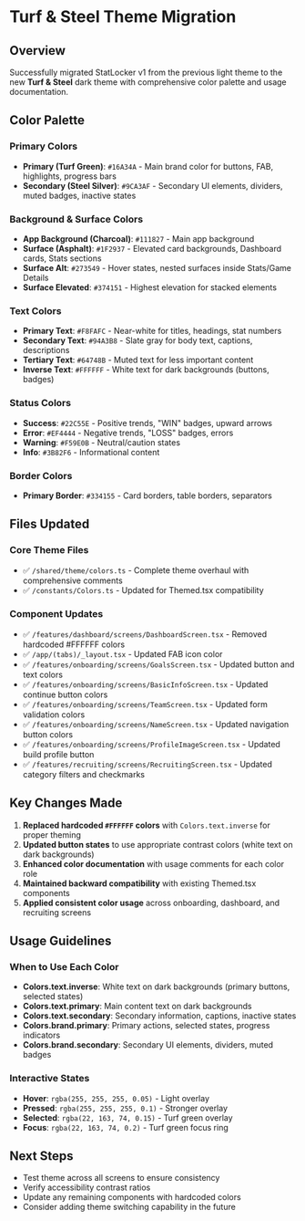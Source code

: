 # Turf & Steel Theme Migration

## Overview
Successfully migrated StatLocker v1 from the previous light theme to the new **Turf & Steel** dark theme with comprehensive color palette and usage documentation.

## Color Palette

### Primary Colors
- **Primary (Turf Green)**: `#16A34A` - Main brand color for buttons, FAB, highlights, progress bars
- **Secondary (Steel Silver)**: `#9CA3AF` - Secondary UI elements, dividers, muted badges, inactive states

### Background & Surface Colors
- **App Background (Charcoal)**: `#111827` - Main app background
- **Surface (Asphalt)**: `#1F2937` - Elevated card backgrounds, Dashboard cards, Stats sections
- **Surface Alt**: `#273549` - Hover states, nested surfaces inside Stats/Game Details
- **Surface Elevated**: `#374151` - Highest elevation for stacked elements

### Text Colors
- **Primary Text**: `#F8FAFC` - Near-white for titles, headings, stat numbers
- **Secondary Text**: `#94A3B8` - Slate gray for body text, captions, descriptions
- **Tertiary Text**: `#64748B` - Muted text for less important content
- **Inverse Text**: `#FFFFFF` - White text for dark backgrounds (buttons, badges)

### Status Colors
- **Success**: `#22C55E` - Positive trends, "WIN" badges, upward arrows
- **Error**: `#EF4444` - Negative trends, "LOSS" badges, errors
- **Warning**: `#F59E0B` - Neutral/caution states
- **Info**: `#3B82F6` - Informational content

### Border Colors
- **Primary Border**: `#334155` - Card borders, table borders, separators

## Files Updated

### Core Theme Files
- ✅ `/shared/theme/colors.ts` - Complete theme overhaul with comprehensive comments
- ✅ `/constants/Colors.ts` - Updated for Themed.tsx compatibility

### Component Updates
- ✅ `/features/dashboard/screens/DashboardScreen.tsx` - Removed hardcoded #FFFFFF colors
- ✅ `/app/(tabs)/_layout.tsx` - Updated FAB icon color
- ✅ `/features/onboarding/screens/GoalsScreen.tsx` - Updated button and text colors
- ✅ `/features/onboarding/screens/BasicInfoScreen.tsx` - Updated continue button colors
- ✅ `/features/onboarding/screens/TeamScreen.tsx` - Updated form validation colors
- ✅ `/features/onboarding/screens/NameScreen.tsx` - Updated navigation button colors
- ✅ `/features/onboarding/screens/ProfileImageScreen.tsx` - Updated build profile button
- ✅ `/features/recruiting/screens/RecruitingScreen.tsx` - Updated category filters and checkmarks

## Key Changes Made

1. **Replaced hardcoded `#FFFFFF` colors** with `Colors.text.inverse` for proper theming
2. **Updated button states** to use appropriate contrast colors (white text on dark backgrounds)
3. **Enhanced color documentation** with usage comments for each color role
4. **Maintained backward compatibility** with existing Themed.tsx components
5. **Applied consistent color usage** across onboarding, dashboard, and recruiting screens

## Usage Guidelines

### When to Use Each Color
- **Colors.text.inverse**: White text on dark backgrounds (primary buttons, selected states)
- **Colors.text.primary**: Main content text on dark backgrounds
- **Colors.text.secondary**: Secondary information, captions, inactive states
- **Colors.brand.primary**: Primary actions, selected states, progress indicators
- **Colors.brand.secondary**: Secondary UI elements, dividers, muted badges

### Interactive States
- **Hover**: `rgba(255, 255, 255, 0.05)` - Light overlay
- **Pressed**: `rgba(255, 255, 255, 0.1)` - Stronger overlay
- **Selected**: `rgba(22, 163, 74, 0.15)` - Turf green overlay
- **Focus**: `rgba(22, 163, 74, 0.2)` - Turf green focus ring

## Next Steps
- Test theme across all screens to ensure consistency
- Verify accessibility contrast ratios
- Update any remaining components with hardcoded colors
- Consider adding theme switching capability in the future
